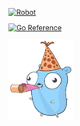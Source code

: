 

 [![Robot](https://img.shields.io/badge/Robot-00ADD8?style=flat&logo=robot&logoColor=white)](https://sites.google.com/view/tavakoli/home)

 [![Go Reference](https://pkg.go.dev/badge/golang.org/x/debug.svg)](https://pkg.go.dev/golang.org/x/debug)


<img src="https://github.com/mjavadtavakoli/library_manager/blob/main/gopher.svg" width="130"/>

